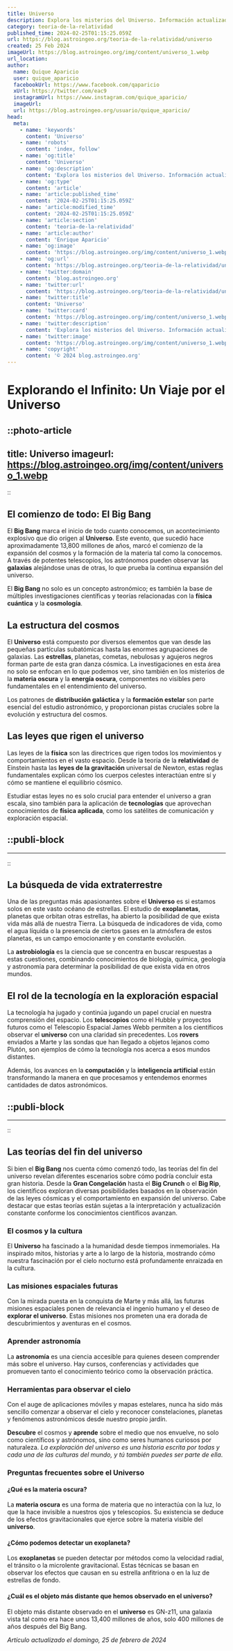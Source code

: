 ```yaml
---
title: Universo
description: Explora los misterios del Universo. Información actualizada, teorías y descubrimientos sobre el cosmos. Aprende y viaja por las estrellas con nosotros.
category: teoria-de-la-relatividad
published_time: 2024-02-25T01:15:25.059Z
url: https://blog.astroingeo.org/teoria-de-la-relatividad/universo
created: 25 Feb 2024
imageUrl: https://blog.astroingeo.org/img/content/universo_1.webp
url_location:
author:
  name: Quique Aparicio
  user: quique_aparicio
  facebookUrl: https://www.facebook.com/qaparicio
  xUrl: https://twitter.com/eac9
  instagramUrl: https://www.instagram.com/quique_aparicio/
  imageUrl: 
  url: https://blog.astroingeo.org/usuario/quique_aparicio/
head:
  meta:
    - name: 'keywords'
      content: 'Universo'
    - name: 'robots'
      content: 'index, follow'
    - name: 'og:title'
      content: 'Universo'
    - name: 'og:description'
      content: 'Explora los misterios del Universo. Información actualizada, teorías y descubrimientos sobre el cosmos. Aprende y viaja por las estrellas con nosotros.'
    - name: 'og:type'
      content: 'article'
    - name: 'article:published_time'
      content: '2024-02-25T01:15:25.059Z'
    - name: 'article:modified_time'
      content: '2024-02-25T01:15:25.059Z'
    - name: 'article:section'
      content: 'teoria-de-la-relatividad'
    - name: 'article:author'
      content: 'Enrique Aparicio'
    - name: 'og:image'
      content: 'https://blog.astroingeo.org/img/content/universo_1.webp'
    - name: 'og:url'
      content: 'https://blog.astroingeo.org/teoria-de-la-relatividad/universo'
    - name: 'twitter:domain'
      content: 'blog.astroingeo.org'
    - name: 'twitter:url'
      content: 'https://blog.astroingeo.org/teoria-de-la-relatividad/universo'
    - name: 'twitter:title'
      content: 'Universo'
    - name: 'twitter:card'
      content: 'https://blog.astroingeo.org/img/content/universo_1.webp'
    - name: 'twitter:description'
      content: 'Explora los misterios del Universo. Información actualizada, teorías y descubrimientos sobre el cosmos. Aprende y viaja por las estrellas con nosotros.'
    - name: 'twitter:image'
      content: 'https://blog.astroingeo.org/img/content/universo_1.webp'
    - name: 'copyright'
      content: '© 2024 blog.astroingeo.org'
---
```

# Explorando el Infinito: Un Viaje por el Universo


::photo-article
---
title: Universo
imageurl: https://blog.astroingeo.org/img/content/universo_1.webp
---
::


## El comienzo de todo: El Big Bang
El **Big Bang** marca el inicio de todo cuanto conocemos, un acontecimiento explosivo que dio origen al **Universo**. Este evento, que sucedió hace aproximadamente 13,800 millones de años, marcó el comienzo de la expansión del cosmos y la formación de la materia tal como la conocemos. A través de potentes telescopios, los astrónomos pueden observar las **galaxias** alejándose unas de otras, lo que prueba la continua expansión del universo.

El **Big Bang** no solo es un concepto astronómico; es también la base de múltiples investigaciones científicas y teorías relacionadas con la **física cuántica** y la **cosmología**.

## La estructura del cosmos
El **Universo** está compuesto por diversos elementos que van desde las pequeñas partículas subatómicas hasta las enormes agrupaciones de galaxias. Las **estrellas**, planetas, cometas, nebulosas y agujeros negros forman parte de esta gran danza cósmica. La investigaciones en esta área no solo se enfocan en lo que podemos ver, sino también en los misterios de la **materia oscura** y la **energía oscura**, componentes no visibles pero fundamentales en el entendimiento del universo.

Los patrones de **distribución galáctica** y la **formación estelar** son parte esencial del estudio astronómico, y proporcionan pistas cruciales sobre la evolución y estructura del cosmos.

## Las leyes que rigen el universo
Las leyes de la **física** son las directrices que rigen todos los movimientos y comportamientos en el vasto espacio. Desde la teoría de la **relatividad** de Einstein hasta las **leyes de la gravitación** universal de Newton, estas reglas fundamentales explican cómo los cuerpos celestes interactúan entre sí y cómo se mantiene el equilibrio cósmico.

Estudiar estas leyes no es solo crucial para entender el universo a gran escala, sino también para la aplicación de **tecnologías** que aprovechan conocimientos de **física aplicada**, como los satélites de comunicación y exploración espacial.


  ::publi-block
  ---
  ---
  ::
  
  
## La búsqueda de vida extraterrestre
Una de las preguntas más apasionantes sobre el **Universo** es si estamos solos en este vasto océano de estrellas. El estudio de **exoplanetas**, planetas que orbitan otras estrellas, ha abierto la posibilidad de que exista vida más allá de nuestra Tierra. La búsqueda de indicadores de vida, como el agua líquida o la presencia de ciertos gases en la atmósfera de estos planetas, es un campo emocionante y en constante evolución.

La **astrobiología** es la ciencia que se concentra en buscar respuestas a estas cuestiones, combinando conocimientos de biología, química, geología y astronomía para determinar la posibilidad de que exista vida en otros mundos.

## El rol de la tecnología en la exploración espacial
La tecnología ha jugado y continúa jugando un papel crucial en nuestra comprensión del espacio. Los **telescopios** como el Hubble y proyectos futuros como el Telescopio Espacial James Webb permiten a los científicos observar el **universo** con una claridad sin precedentes. Los **rovers** enviados a Marte y las sondas que han llegado a objetos lejanos como Plutón, son ejemplos de cómo la tecnología nos acerca a esos mundos distantes.

Además, los avances en la **computación** y la **inteligencia artificial** están transformando la manera en que procesamos y entendemos enormes cantidades de datos astronómicos.


  ::publi-block
  ---
  ---
  ::
  
  
## Las teorías del fin del universo
Si bien el **Big Bang** nos cuenta cómo comenzó todo, las teorías del fin del universo revelan diferentes escenarios sobre cómo podría concluir esta gran historia. Desde la **Gran Congelación** hasta el **Big Crunch** o el **Big Rip**, los científicos exploran diversas posibilidades basados en la observación de las leyes cósmicas y el comportamiento en expansión del universo. Cabe destacar que estas teorías están sujetas a la interpretación y actualización constante conforme los conocimientos científicos avanzan.

### El cosmos y la cultura
El **Universo** ha fascinado a la humanidad desde tiempos inmemoriales. Ha inspirado mitos, historias y arte a lo largo de la historia, mostrando cómo nuestra fascinación por el cielo nocturno está profundamente enraizada en la cultura.

### Las misiones espaciales futuras
Con la mirada puesta en la conquista de Marte y más allá, las futuras misiones espaciales ponen de relevancia el ingenio humano y el deseo de **explorar el universo**. Estas misiones nos prometen una era dorada de descubrimientos y aventuras en el cosmos.

### Aprender astronomía
La **astronomía** es una ciencia accesible para quienes deseen comprender más sobre el universo. Hay cursos, conferencias y actividades que promueven tanto el conocimiento teórico como la observación práctica.

### Herramientas para observar el cielo
Con el auge de aplicaciones móviles y mapas estelares, nunca ha sido más sencillo comenzar a observar el cielo y reconocer constelaciones, planetas y fenómenos astronómicos desde nuestro propio jardín.

**Descubre** el cosmos y **aprende** sobre el medio que nos envuelve, no solo como científicos y astrónomos, sino como seres humanos curiosos por naturaleza. *La exploración del universo es una historia escrita por todas y cada una de las culturas del mundo, y tú también puedes ser parte de ella*.

### Preguntas frecuentes sobre el Universo

#### ¿Qué es la materia oscura?
La **materia oscura** es una forma de materia que no interactúa con la luz, lo que la hace invisible a nuestros ojos y telescopios. Su existencia se deduce de los efectos gravitacionales que ejerce sobre la materia visible del **universo**.

#### ¿Cómo podemos detectar un exoplaneta?
Los **exoplanetas** se pueden detectar por métodos como la velocidad radial, el tránsito o la microlente gravitacional. Estas técnicas se basan en observar los efectos que causan en su estrella anfitriona o en la luz de estrellas de fondo.

#### ¿Cuál es el objeto más distante que hemos observado en el universo?
El objeto más distante observado en el **universo** es GN-z11, una galaxia vista tal como era hace unos 13,400 millones de años, solo 400 millones de años después del Big Bang.

_Artículo actualizado el domingo, 25 de febrero de 2024_